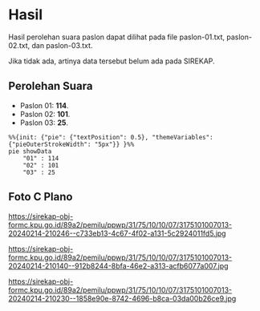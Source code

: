 # Hasil

Hasil perolehan suara paslon dapat dilihat pada file paslon-01.txt, paslon-02.txt, dan paslon-03.txt.

Jika tidak ada, artinya data tersebut belum ada pada SIREKAP.

## Perolehan Suara

 * Paslon 01: **114**.
 * Paslon 02: **101**.
 * Paslon 03: **25**.

```mermaid
%%{init: {"pie": {"textPosition": 0.5}, "themeVariables": {"pieOuterStrokeWidth": "5px"}} }%%
pie showData
    "01" : 114
    "02" : 101
    "03" : 25
```
## Foto C Plano

https://sirekap-obj-formc.kpu.go.id/89a2/pemilu/ppwp/31/75/10/10/07/3175101007013-20240214-210246--c733eb13-4c67-4f02-a131-5c2924011fd5.jpg

https://sirekap-obj-formc.kpu.go.id/89a2/pemilu/ppwp/31/75/10/10/07/3175101007013-20240214-210140--912b8244-8bfa-46e2-a313-acfb6077a007.jpg

https://sirekap-obj-formc.kpu.go.id/89a2/pemilu/ppwp/31/75/10/10/07/3175101007013-20240214-210230--1858e90e-8742-4696-b8ca-03da00b26ce9.jpg
